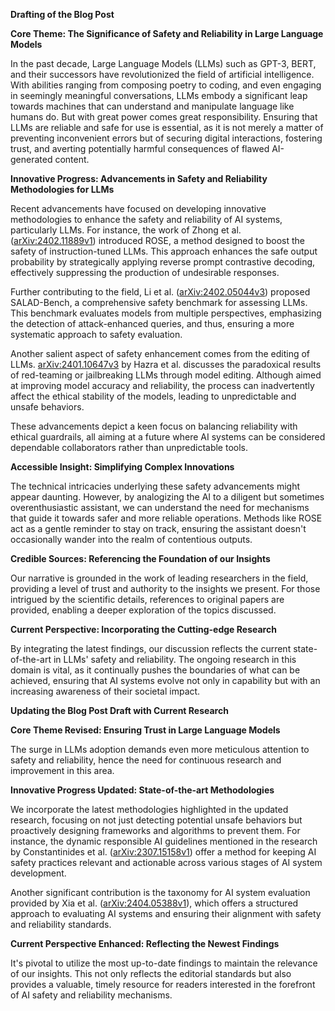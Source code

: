 **Drafting of the Blog Post**

**Core Theme: The Significance of Safety and Reliability in Large Language Models**

In the past decade, Large Language Models (LLMs) such as GPT-3, BERT, and their successors have revolutionized the field of artificial intelligence. With abilities ranging from composing poetry to coding, and even engaging in seemingly meaningful conversations, LLMs embody a significant leap towards machines that can understand and manipulate language like humans do. But with great power comes great responsibility. Ensuring that LLMs are reliable and safe for use is essential, as it is not merely a matter of preventing inconvenient errors but of securing digital interactions, fostering trust, and averting potentially harmful consequences of flawed AI-generated content.

**Innovative Progress: Advancements in Safety and Reliability Methodologies for LLMs**

Recent advancements have focused on developing innovative methodologies to enhance the safety and reliability of AI systems, particularly LLMs. For instance, the work of Zhong et al. ([arXiv:2402.11889v1](http://arxiv.org/pdf/2402.11889v1)) introduced ROSE, a method designed to boost the safety of instruction-tuned LLMs. This approach enhances the safe output probability by strategically applying reverse prompt contrastive decoding, effectively suppressing the production of undesirable responses.

Further contributing to the field, Li et al. ([arXiv:2402.05044v3](http://arxiv.org/pdf/2402.05044v3)) proposed SALAD-Bench, a comprehensive safety benchmark for assessing LLMs. This benchmark evaluates models from multiple perspectives, emphasizing the detection of attack-enhanced queries, and thus, ensuring a more systematic approach to safety evaluation.

Another salient aspect of safety enhancement comes from the editing of LLMs. [arXiv:2401.10647v3](http://arxiv.org/pdf/2401.10647v3) by Hazra et al. discusses the paradoxical results of red-teaming or jailbreaking LLMs through model editing. Although aimed at improving model accuracy and reliability, the process can inadvertently affect the ethical stability of the models, leading to unpredictable and unsafe behaviors.

These advancements depict a keen focus on balancing reliability with ethical guardrails, all aiming at a future where AI systems can be considered dependable collaborators rather than unpredictable tools.

**Accessible Insight: Simplifying Complex Innovations**

The technical intricacies underlying these safety advancements might appear daunting. However, by analogizing the AI to a diligent but sometimes overenthusiastic assistant, we can understand the need for mechanisms that guide it towards safer and more reliable operations. Methods like ROSE act as a gentle reminder to stay on track, ensuring the assistant doesn't occasionally wander into the realm of contentious outputs.

**Credible Sources: Referencing the Foundation of our Insights**

Our narrative is grounded in the work of leading researchers in the field, providing a level of trust and authority to the insights we present. For those intrigued by the scientific details, references to original papers are provided, enabling a deeper exploration of the topics discussed.

**Current Perspective: Incorporating the Cutting-edge Research**

By integrating the latest findings, our discussion reflects the current state-of-the-art in LLMs' safety and reliability. The ongoing research in this domain is vital, as it continually pushes the boundaries of what can be achieved, ensuring that AI systems evolve not only in capability but with an increasing awareness of their societal impact.




**Updating the Blog Post Draft with Current Research**

**Core Theme Revised: Ensuring Trust in Large Language Models**

The surge in LLMs adoption demands even more meticulous attention to safety and reliability, hence the need for continuous research and improvement in this area.

**Innovative Progress Updated: State-of-the-art Methodologies**

We incorporate the latest methodologies highlighted in the updated research, focusing on not just detecting potential unsafe behaviors but proactively designing frameworks and algorithms to prevent them. For instance, the dynamic responsible AI guidelines mentioned in the research by Constantinides et al. ([arXiv:2307.15158v1](http://arxiv.org/pdf/2307.15158v1)) offer a method for keeping AI safety practices relevant and actionable across various stages of AI system development.

Another significant contribution is the taxonomy for AI system evaluation provided by Xia et al. ([arXiv:2404.05388v1](http://arxiv.org/pdf/2404.05388v1)), which offers a structured approach to evaluating AI systems and ensuring their alignment with safety and reliability standards.

**Current Perspective Enhanced: Reflecting the Newest Findings**

It's pivotal to utilize the most up-to-date findings to maintain the relevance of our insights. This not only reflects the editorial standards but also provides a valuable, timely resource for readers interested in the forefront of AI safety and reliability mechanisms.
